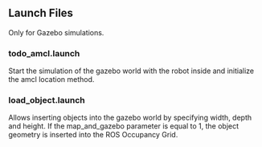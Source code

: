 
## Launch Files
Only for Gazebo simulations.

### todo_amcl.launch
Start the simulation of the gazebo world with the robot inside and initialize the amcl location method.

### load_object.launch
Allows inserting objects into the gazebo world by specifying width, depth and height.
If the map_and_gazebo parameter is equal to 1, the object geometry is inserted into the ROS Occupancy Grid.



